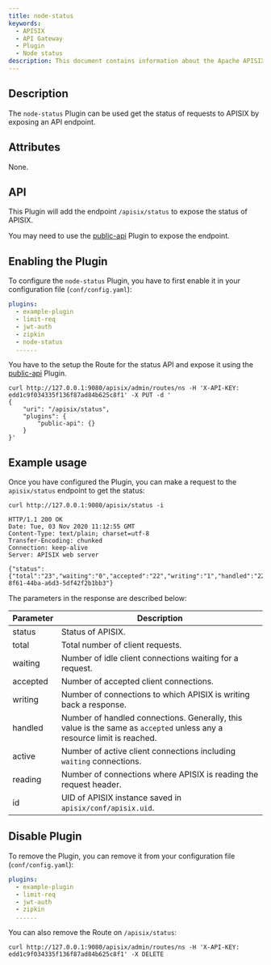 ```yaml
---
title: node-status
keywords:
  - APISIX
  - API Gateway
  - Plugin
  - Node status
description: This document contains information about the Apache APISIX node-status Plugin.
---
```

<!--
#
# Licensed to the Apache Software Foundation (ASF) under one or more
# contributor license agreements.  See the NOTICE file distributed with
# this work for additional information regarding copyright ownership.
# The ASF licenses this file to You under the Apache License, Version 2.0
# (the "License"); you may not use this file except in compliance with
# the License.  You may obtain a copy of the License at
#
#     http://www.apache.org/licenses/LICENSE-2.0
#
# Unless required by applicable law or agreed to in writing, software
# distributed under the License is distributed on an "AS IS" BASIS,
# WITHOUT WARRANTIES OR CONDITIONS OF ANY KIND, either express or implied.
# See the License for the specific language governing permissions and
# limitations under the License.
#
-->

## Description

The `node-status` Plugin can be used get the status of requests to APISIX by exposing an API endpoint.

## Attributes

None.

## API

This Plugin will add the endpoint `/apisix/status` to expose the status of APISIX.

You may need to use the [public-api](public-api.md) Plugin to expose the endpoint.

## Enabling the Plugin

To configure the `node-status` Plugin, you have to first enable it in your configuration file (`conf/config.yaml`):

```yaml title="conf/config.yaml"
plugins:
  - example-plugin
  - limit-req
  - jwt-auth
  - zipkin
  - node-status
  ......
```

You have to the setup the Route for the status API and expose it using the [public-api](public-api.md) Plugin.

```shell
curl http://127.0.0.1:9080/apisix/admin/routes/ns -H 'X-API-KEY: edd1c9f034335f136f87ad84b625c8f1' -X PUT -d '
{
    "uri": "/apisix/status",
    "plugins": {
        "public-api": {}
    }
}'
```

## Example usage

Once you have configured the Plugin, you can make a request to the `apisix/status` endpoint to get the status:

```shell
curl http://127.0.0.1:9080/apisix/status -i
```

```shell
HTTP/1.1 200 OK
Date: Tue, 03 Nov 2020 11:12:55 GMT
Content-Type: text/plain; charset=utf-8
Transfer-Encoding: chunked
Connection: keep-alive
Server: APISIX web server

{"status":{"total":"23","waiting":"0","accepted":"22","writing":"1","handled":"22","active":"1","reading":"0"},"id":"6790a064-8f61-44ba-a6d3-5df42f2b1bb3"}
```

The parameters in the response are described below:

| Parameter | Description                                                                                                            |
|-----------|------------------------------------------------------------------------------------------------------------------------|
| status    | Status of APISIX.                                                                                                      |
| total     | Total number of client requests.                                                                                       |
| waiting   | Number of idle client connections waiting for a request.                                                               |
| accepted  | Number of accepted client connections.                                                                                 |
| writing   | Number of connections to which APISIX is writing back a response.                                                      |
| handled   | Number of handled connections. Generally, this value is the same as `accepted` unless any a resource limit is reached. |
| active    | Number of active client connections including `waiting` connections.                                                   |
| reading   | Number of connections where APISIX is reading the request header.                                                      |
| id        | UID of APISIX instance saved in `apisix/conf/apisix.uid`.                                                              |

## Disable Plugin

To remove the Plugin, you can remove it from your configuration file (`conf/config.yaml`):

```yaml title="conf/config.yaml"
plugins:
  - example-plugin
  - limit-req
  - jwt-auth
  - zipkin
  ......
```

You can also remove the Route on `/apisix/status`:

```shell
curl http://127.0.0.1:9080/apisix/admin/routes/ns -H 'X-API-KEY: edd1c9f034335f136f87ad84b625c8f1' -X DELETE
```
